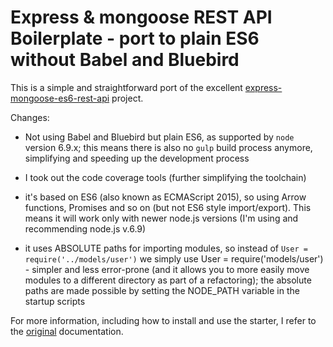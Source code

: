 # Express & mongoose REST API Boilerplate - port to plain ES6 without Babel and Bluebird

This is a simple and straightforward port of the excellent
[express-mongoose-es6-rest-api](https://github.com/KunalKapadia/express-mongoose-es6-rest-api) project.

Changes:

* Not using Babel and Bluebird but plain ES6, as supported by ```node``` version 6.9.x; this means there is also no
```gulp``` build process anymore, simplifying and speeding up the development process

* I took out the code coverage tools (further simplifying the toolchain)

* it's based on ES6 (also known as ECMAScript 2015), so using Arrow functions, Promises and so on (but not ES6 style
import/export). This means it will work only with newer node.js versions (I'm using and recommending node.js v.6.9)

* it uses ABSOLUTE paths for importing modules, so instead of ```User = require('../models/user')``` we simply
use User = require('models/user') - simpler and less error-prone (and it allows you to more easily move modules to
a different directory as part of a refactoring); the absolute paths are made possible by setting the NODE_PATH variable
in the startup scripts

For more information, including how to install and use the starter, I refer to the
[original](https://github.com/KunalKapadia/express-mongoose-es6-rest-api) documentation.
